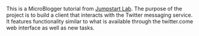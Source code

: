This is a MicroBlogger tutorial from [Jumpstart Lab](http://tutorials.jumpstartlab.com/projects/microblogger.html#microblogger).
The purpose of the project is to build a client that interacts with the Twitter messaging service. It features functionality similar to what is available
through the twitter.come web interface as well as new tasks.
